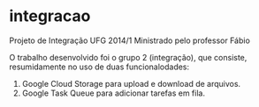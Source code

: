 integracao
==========

Projeto de Integração UFG 2014/1
Ministrado pelo professor Fábio

O trabalho desenvolvido foi o grupo 2 (integração), que consiste, resumidamente no uso de duas funcionalodades:

1) Google Cloud Storage para upload e download de arquivos.
2) Google Task Queue para adicionar tarefas em fila.

